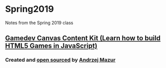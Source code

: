 # Spring2019
Notes from the Spring 2019 class

## [Gamedev Canvas Content Kit (Learn how to build HTML5 Games in JavaScript)](http://end3r.github.io/Gamedev-Canvas-Content-Kit/)
### Created and [open sourced](https://www.mozilla.org/en-US/MPL/2.0/) by [Andrzej Mazur](https://github.com/end3r)

